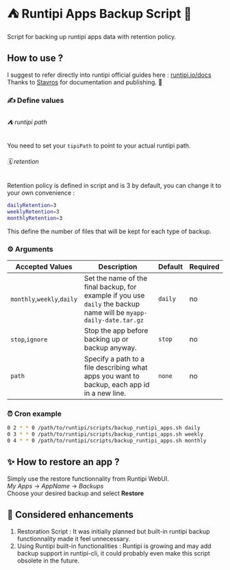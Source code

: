 # ⛺️ Runtipi Apps Backup Script 💾
Script for backing up runtipi apps data with retention policy.

## How to use ?
I suggest to refer directly into runtipi official guides here : [runtipi.io/docs](https://runtipi.io/docs/guides/auto-backup-apps)  
Thanks to [Stavros](https://github.com/steveiliop56) for documentation and publishing. 🤩

### ✍️ Define values
###### ⛺️ runtipi path
You need to set your `tipiPath` to point to your actual runtipi path.
###### 🗓 retention
Retention policy is defined in script and is 3 by default, you can change it to your own convenience :
```bash
dailyRetention=3
weeklyRetention=3
monthlyRetention=3
```
This define the number of files that will be kept for each type of backup.
### ⚙️ Arguments

| Accepted Values            | Description                                                                                                        | Default | Required |
| -------------------------- | ------------------------------------------------------------------------------------------------------------------ | ------- | -------- |
| `monthly`,`weekly`,`daily` | Set the name of the final backup, for example if you use `daily` the backup name will be `myapp-daily-date.tar.gz` | `daily` | no       |
| `stop`,`ignore`            | Stop the app before backing up or backup anyway.                                                                   | `stop`  | no       |
| `path`                     | Specify a path to a file describing what apps you want to backup, each app id in a new line.                       | `none`  | no       |

### ⏰ Cron example 
```bash
0 2 * * 0 /path/to/runtipi/scripts/backup_runtipi_apps.sh daily
0 3 * * 0 /path/to/runtipi/scripts/backup_runtipi_apps.sh weekly
0 4 * * 0 /path/to/runtipi/scripts/backup_runtipi_apps.sh monthly
```

## ✨ How to restore an app ?
Simply use the restore functionnality from Runtipi WebUI.  
*My Apps* &rarr; *AppName* &rarr; *Backups*  
Choose your desired backup and select **Restore**

## 🤔 Considered enhancements
1. Restoration Script : It was initially planned but built-in runtipi backup functionnality made it feel unnecessary.
2. Using Runtipi built-in functionalities : Runtipi is growing and may add backup support in runtipi-cli, it could probably even make this script obsolete in the future.
